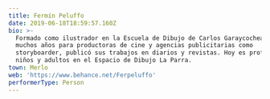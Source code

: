 ```yaml
---
title: Fermín Peluffo
date: 2019-06-18T18:59:57.160Z
bio: >-
  Formado como ilustrador en la Escuela de Dibujo de Carlos Garaycochea, trabajó
  muchos años para productoras de cine y agencias publicitarias como
  storyboarder, publicó sus trabajos en diarios y revistas. Hoy es profesor de
  niños y adultos en el Espacio de Dibujo La Parra.
town: Merlo
web: 'https://www.behance.net/Ferpeluffo'
performerType: Person
---
```


